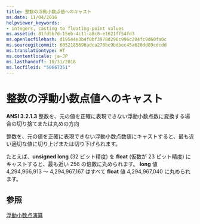 ```yaml
---
title: 整数の浮動小数点値へのキャスト
ms.date: 11/04/2016
helpviewer_keywords:
- integers, casting to floating-point values
ms.assetid: 81fd5b7d-15eb-4c11-a8c8-e1621ff54fd3
ms.openlocfilehash: d19544e3b4f0bf3978d296c996c204fc9d60fa0c
ms.sourcegitcommit: 6052185696adca270bc9bdbec45a626dd89cdcdd
ms.translationtype: HT
ms.contentlocale: ja-JP
ms.lasthandoff: 10/31/2018
ms.locfileid: "50667351"
---
```

# <a name="casting-integers-to-floating-point-values"></a>整数の浮動小数点値へのキャスト

**ANSI 3.2.1.3** 整数を、元の値を正確に表現できない浮動小数点数に変換する場合の切り捨てまたは丸めの方向

整数を、元の値を正確に表現できない浮動小数点数値にキャストすると、最も近い適切な値に切り上げまたは切り下げられます。

たとえば、**unsigned long** (32 ビット精度) を **float** (仮数が 23 ビット精度) にキャストすると、最も近い 256 の倍数に丸められます。 **long** 値 4,294,966,913 ～ 4,294,967,167 はすべて **float** 値 4,294,967,040 に丸められます。

## <a name="see-also"></a>参照

[浮動小数点演算](../c-language/floating-point-math.md)